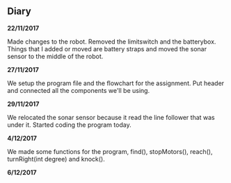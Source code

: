 ## Diary ##
**22/11/2017**

Made changes to the robot. Removed the limitswitch and the batterybox. 
Things that I added or moved are battery straps and moved the sonar sensor to the middle of the robot.

**27/11/2017**

We setup the program file and the flowchart for the assignment. 
Put header and connected all the components we'll be using.

**29/11/2017**

We relocated the sonar sensor because it read the line follower that was under it. Started coding the program today.

**4/12/2017**

We made some functions for the program, find(), stopMotors(), reach(), turnRight(int degree) and knock().

**6/12/2017**
